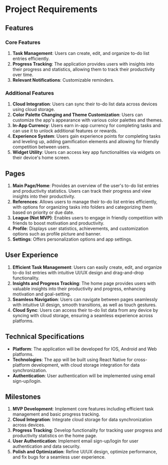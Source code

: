 # Project Requirements

## Features

### Core Features

1. **Task Management**: Users can create, edit, and organize to-do list entries efficiently.
2. **Progress Tracking**: The application provides users with insights into their progress and statistics, allowing them to track their productivity over time.
3. **Relevant Notifications**: Customizable reminders.

### Additional Features

1. **Cloud Integration**: Users can sync their to-do list data across devices using cloud storage.
2. **Color Palette Changing and Theme Customization**: Users can customize the app's appearance with various color palettes and themes.
3. **In-App Currency**: Users earn in-app currency for completing tasks and can use it to unlock additional features or rewards.
4. **Experience System**: Users gain experience points for completing tasks and leveling up, adding gamification elements and allowing for friendly competition between users. 
5. **Widget Utility**: Users can access key app functionalities via widgets on their device's home screen.

## Pages

1. **Main Page/Home**: Provides an overview of the user's to-do list entries and productivity statistics. Users can track their progress and view insights into their productivity.
2. **References**: Allows users to manage their to-do list entries efficiently, with options for organizing tasks into folders and categorizing them based on priority or due date.
3. **League (Not MVP)**: Enables users to engage in friendly competition with friends to boost motivation and productivity.
4. **Profile**: Displays user statistics, achievements, and customization options such as profile picture and banner.
5. **Settings**: Offers personalization options and app settings.

## User Experience

1. **Efficient Task Management**: Users can easily create, edit, and organize to-do list entries with intuitive UI/UX design and drag-and-drop functionality.
2. **Insights and Progress Tracking**: The home page provides users with valuable insights into their productivity and progress, enhancing motivation and goal-setting.
3. **Seamless Navigation**: Users can navigate between pages seamlessly with intuitive UI design, smooth transitions, as well as touch gestures.
4. **Cloud Sync**: Users can access their to-do list data from any device by syncing with cloud storage, ensuring a seamless experience across platforms.

## Technical Specifications

- **Platform**: The application will be developed for IOS, Android and Web platforms.
- **Technologies**: The app will be built using React Native for cross-platform development, with cloud storage integration for data synchronization.
- **Authentication**: User authentication will be implemented using email sign-up/login.

## Milestones

1. **MVP Development**: Implement core features including efficient task management and basic progress tracking.
2. **Cloud Integration**: Integrate cloud storage for data synchronization across devices.
3. **Progress Tracking**: Develop functionality for tracking user progress and productivity statistics on the home page.
4. **User Authentication**: Implement email sign-up/login for user authentication and data security.
5. **Polish and Optimization**: Refine UI/UX design, optimize performance, and fix bugs for a seamless user experience.
